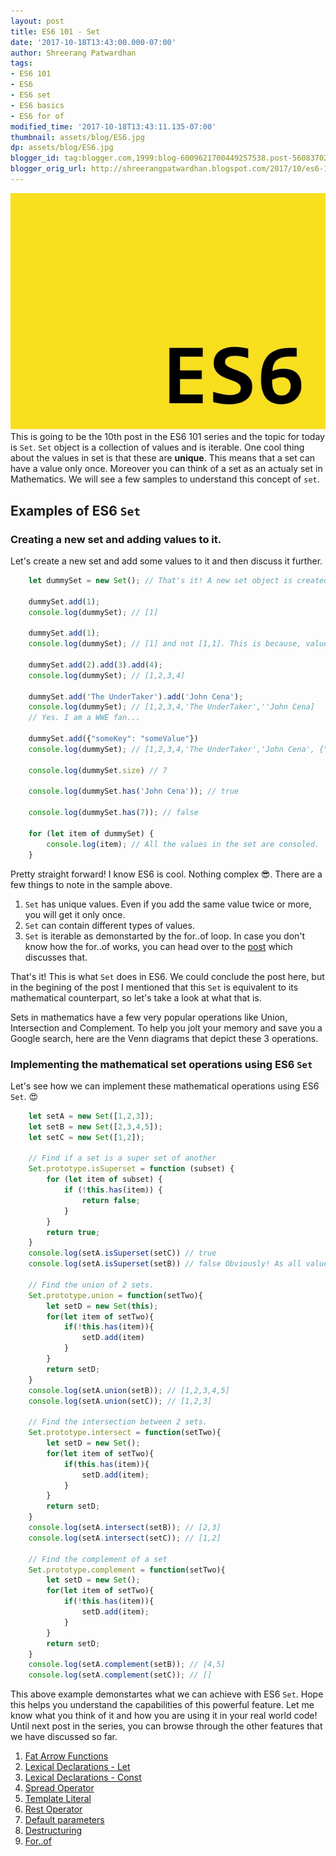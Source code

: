 ```yaml
---
layout: post
title: ES6 101 - Set
date: '2017-10-18T13:43:00.000-07:00'
author: Shreerang Patwardhan
tags:
- ES6 101
- ES6
- ES6 set
- ES6 basics
- ES6 for of
modified_time: '2017-10-18T13:43:11.135-07:00'
thumbnail: assets/blog/ES6.jpg
dp: assets/blog/ES6.jpg
blogger_id: tag:blogger.com,1999:blog-6009621700449257538.post-560837028578060072
blogger_orig_url: http://shreerangpatwardhan.blogspot.com/2017/10/es6-101-set.html
---
```


![ES6 Banner image](/assets/blog/ES6.jpg)
This is going to be the 10th post in the ES6 101 series and the topic for today is ```Set```. ```Set``` object is a collection of values and is iterable. One cool thing about the values in set is that these are **unique**. This means that a set can have a value only once. Moreover you can think of a set as an actualy set in Mathematics. We will see a few samples to understand this concept of ```set```.

## Examples of ES6 ```Set```
### Creating a new set and adding values to it.
Let's create  a new set and add some values to it and then discuss it further.
```javascript
    let dummySet = new Set(); // That's it! A new set object is created

    dummySet.add(1);
    console.log(dummySet); // [1]

    dummySet.add(1);
    console.log(dummySet); // [1] and not [1,1]. This is because, values in a set are unique.

    dummySet.add(2).add(3).add(4);
    console.log(dummySet); // [1,2,3,4]

    dummySet.add('The UnderTaker').add('John Cena');
    console.log(dummySet); // [1,2,3,4,'The UnderTaker',''John Cena]
    // Yes. I am a WWE fan...

    dummySet.add({"someKey": "someValue"})
    console.log(dummySet); // [1,2,3,4,'The UnderTaker','John Cena', {"someKey": "someValue"}]

    console.log(dummySet.size) // 7

    console.log(dummySet.has('John Cena')); // true

    console.log(dummySet.has(7)); // false

    for (let item of dummySet) {
        console.log(item); // All the values in the set are consoled.
    }
```
Pretty straight forward! I know ES6 is cool. Nothing complex &#128526;. There are a few things to note in the sample above.
1. ```Set``` has unique values. Even if you add the same value twice or more, you will get it only once.
2. ```Set``` can contain different types of values.
3. ```Set``` is iterable as demonstarted by the for..of loop. In case you don't know how the for..of works, you can head over to the [post](http://shreerangpatwardhan.blogspot.com/2017/10/es6-101-forof.html) which discusses that.

That's it! This is what ```Set``` does in ES6. We could conclude the post here, but in the begining of the post I mentioned that this ```Set``` is equivalent to its mathematical counterpart, so let's take a look at what that is.

Sets in mathematics have a few very popular operations like Union, Intersection and Complement. To help you jolt your memory and save you a Google search, here are the Venn diagrams that depict these 3 operations.

### Implementing the mathematical set operations using ES6 ```Set```
Let's see how we can implement these mathematical operations using ES6 ```Set```. &#128525;
```javascript
    let setA = new Set([1,2,3]);
    let setB = new Set([2,3,4,5]);
    let setC = new Set([1,2]);

    // Find if a set is a super set of another
    Set.prototype.isSuperset = function (subset) {
        for (let item of subset) {
            if (!this.has(item)) {
                return false;
            }
        }
        return true;
    }
    console.log(setA.isSuperset(setC)) // true
    console.log(setA.isSuperset(setB)) // false Obviously! As all values of setB are not contained in setA

    // Find the union of 2 sets.
    Set.prototype.union = function(setTwo){
        let setD = new Set(this);
        for(let item of setTwo){
            if(!this.has(item)){
                setD.add(item)
            }
        }
        return setD;
    }
    console.log(setA.union(setB)); // [1,2,3,4,5]
    console.log(setA.union(setC)); // [1,2,3]

    // Find the intersection between 2 sets.
    Set.prototype.intersect = function(setTwo){
        let setD = new Set();
        for(let item of setTwo){
            if(this.has(item)){
                setD.add(item);
            }
        }
        return setD;
    }
    console.log(setA.intersect(setB)); // [2,3]
    console.log(setA.intersect(setC)); // [1,2]

    // Find the complement of a set
    Set.prototype.complement = function(setTwo){
        let setD = new Set();
        for(let item of setTwo){
            if(!this.has(item)){
                setD.add(item);
            }
        }
        return setD;
    }
    console.log(setA.complement(setB)); // [4,5]
    console.log(setA.complement(setC)); // []
```
This above example demonstartes what we can achieve with ES6 ```Set```. Hope this helps you understand the capabilities of this powerful feature. Let me know what you think of it and how you are using it in your real world code! Until next post in the series, you can browse through the other features that we have discussed so far.
1. [Fat Arrow Functions](https://theuidev.github.io/es6-fat-arrow-functions/)
2. [Lexical Declarations - Let](https://theuidev.github.io/es6-101-lexical-declarations-let/)
3. [Lexical Declarations - Const](https://theuidev.github.io/es6-101-lexical-declarations-const/)
4. [Spread Operator](https://theuidev.github.io/es6-101-spread-operator/)
5. [Template Literal](https://theuidev.github.io/es6-template-literals/)
6. [Rest Operator](https://theuidev.github.io/es6-rest-operator/)
7. [Default parameters](https://theuidev.github.io/es6-101-default-parameters/)
8. [Destructuring](https://theuidev.github.io/es6-101-destructuring/)
9. [For..of](https://theuidev.github.io/es6-101-forof/)
